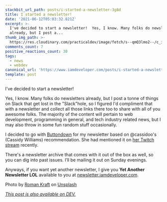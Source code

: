```yaml
---
stackbit_url_path: posts/i-started-a-newsletter-3g8d
title: I started a newsletter!
date: '2021-06-12T05:03:32.821Z'
excerpt: >-
  I've decided to start a newsletter!  Yes, I know. Many folks do newsletters
  already, but I post a...
thumb_img_path: >-
  https://res.cloudinary.com/practicaldev/image/fetch/s--qmQ3lmo2--/c_imagga_scale,f_auto,fl_progressive,h_420,q_auto,w_1000/https://dev-to-uploads.s3.amazonaws.com/uploads/articles/3wu8ld8pjl64goxmb6ay.jpg
comments_count: 7
positive_reactions_count: 30
tags:
  - news
  - webdev
canonical_url: 'https://www.iamdeveloper.com/posts/i-started-a-newsletter-3g8d/'
template: post
---
```

I've decided to start a newsletter!

Yes, I know. Many folks do newsletters already, but I post a tonne of things on Slack that get lost in the "Slack"hole, so I figured I'd compliment that with a newsletter and collect all those links there too to share with all of you awesome folks. The majority of the content will pertain to web development, programming in general, and tech industry related news, but I may also throw in some fun random stuff occasionally.

I decided to go with [Buttondown](https://buttondown.email/) for my newsletter based on @cassidoo's (Cassidy Williams) recommendation. She had mentioned it on [her Twitch stream](https://www.twitch.tv/cassidoo) recently.

There's a newsletter archive that comes with it out of the box as well, so you can dig into past issues. I’ll be mailing it out on Sunday evenings.

Anyways, if you want yet another newsletter, I give you **Yet Another Newsletter LOL** available to you at [newsletter.iamdeveloper.com](https://newsletter.iamdeveloper.com).

Photo by <a href="https://unsplash.com/@romankraft?utm_source=unsplash&utm_medium=referral&utm_content=creditCopyText">Roman Kraft</a> on <a href="https://unsplash.com/s/photos/newspaper?utm_source=unsplash&utm_medium=referral&utm_content=creditCopyText">Unsplash</a>
  

*[This post is also available on DEV.](https://dev.to/nickytonline/i-started-a-newsletter-3g8d)*


<script>
const parent = document.getElementsByTagName('head')[0];
const script = document.createElement('script');
script.type = 'text/javascript';
script.src = 'https://cdnjs.cloudflare.com/ajax/libs/iframe-resizer/4.1.1/iframeResizer.min.js';
script.charset = 'utf-8';
script.onload = function() {
    window.iFrameResize({}, '.liquidTag');
};
parent.appendChild(script);
</script>    
